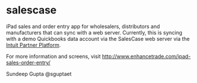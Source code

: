 salescase
=========

iPad sales and order entry app for wholesalers, distributors and manufacturers that can sync with a web server. Currently, this is syncing with a demo Quickbooks data account via the SalesCase web server via the [Intuit Partner Platform](https://developer.intuit.com/). 

For more information and screens, visit http://www.enhancetrade.com/ipad-sales-order-entry/

Sundeep Gupta
@sguptaet
